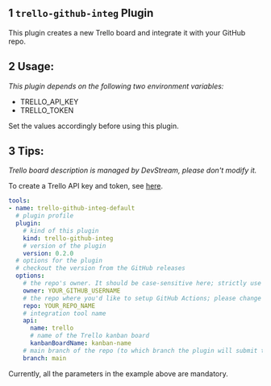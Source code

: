 ## 1 `trello-github-integ` Plugin

This plugin creates a new Trello board and integrate it with your GitHub repo.

## 2 Usage:

_This plugin depends on the following two environment variables:_

- TRELLO_API_KEY
- TRELLO_TOKEN

Set the values accordingly before using this plugin.

## 3 Tips:
_Trello board description is managed by DevStream, please don't modify it._

To create a Trello API key and token, see [here](https://docs.servicenow.com/bundle/quebec-it-asset-management/page/product/software-asset-management2/task/generate-trello-apikey-token.html).

```yaml
tools:
- name: trello-github-integ-default
  # plugin profile
  plugin:
    # kind of this plugin
    kind: trello-github-integ
    # version of the plugin
    version: 0.2.0
  # options for the plugin
  # checkout the version from the GitHub releases
  options:
    # the repo's owner. It should be case-sensitive here; strictly use your GitHub user name; please change the value below.
    owner: YOUR_GITHUB_USERNAME
    # the repo where you'd like to setup GitHub Actions; please change the value below.
    repo: YOUR_REPO_NAME
    # integration tool name
    api:
      name: trello
      # name of the Trello kanban board
      kanbanBoardName: kanban-name
    # main branch of the repo (to which branch the plugin will submit the workflows)
    branch: main
```

Currently, all the parameters in the example above are mandatory.
